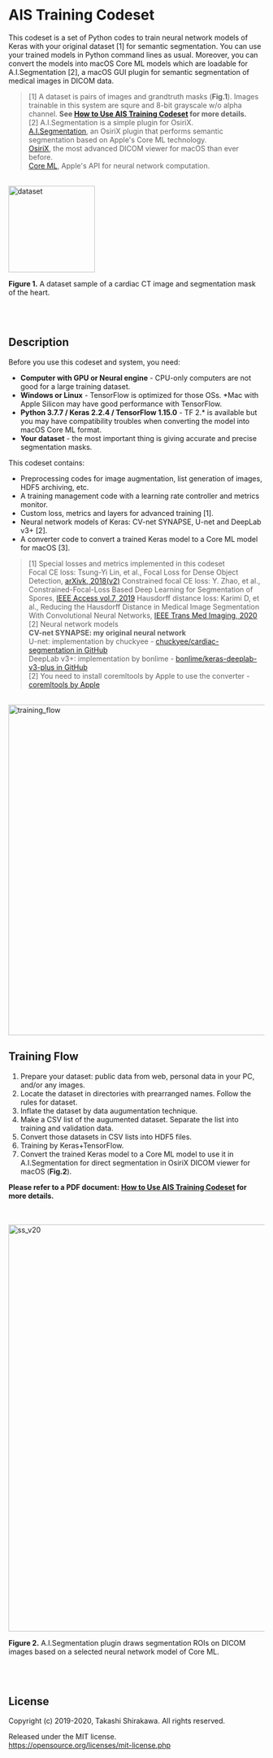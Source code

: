 # AIS Training Codeset
This codeset is a set of Python codes to train neural network models of Keras with your original dataset [1] for semantic segmentation. You can use your trained models in Python command lines as usual. Moreover, you can convert the models into macOS Core ML models which are loadable for A.I.Segmentation [2], a macOS GUI plugin for semantic segmentation of medical images in DICOM data.

> [1] A dataset is pairs of images and grandtruth masks (**Fig.1**). Images trainable in this system are squre and 8-bit grayscale w/o alpha channel. **See [How to Use AIS Training Codeset](https://github.com/tkshirakawa/AIS_Training_Codeset/blob/master/How%20to%20Use%20AIS%20Training%20Codeset.pdf) for more details.**  
> [2] A.I.Segmentation is a simple plugin for OsiriX.  
> [A.I.Segmentation](https://compositecreatures.jimdofree.com/a-i-segmentation/), an OsiriX plugin that performs semantic segmentation based on Apple's Core ML technology.  
> [OsiriX](https://www.osirix-viewer.com), the most advanced DICOM viewer for macOS than ever before.  
> [Core ML](https://developer.apple.com/machine-learning/core-ml/), Apple's API for neural network computation.  
<br>

<img width="170" alt="dataset" src="https://user-images.githubusercontent.com/52600509/92623102-ccd0b180-f300-11ea-83e8-456f8acb50a2.png">

**Figure 1.** A dataset sample of a cardiac CT image and segmentation mask of the heart.

<br>
<br>

## Description
Before you use this codeset and system, you need:
- **Computer with GPU or Neural engine** - CPU-only computers are not good for a large training dataset.
- **Windows or Linux** - TensorFlow is optimized for those OSs. *Mac with Apple Silicon may have good performance with TensorFlow.
- **Python 3.7.7 / Keras 2.2.4 / TensorFlow 1.15.0** - TF 2.* is available but you may have compatibility troubles when converting the model into macOS Core ML format.
- **Your dataset** - the most important thing is giving accurate and precise segmentation masks.

This codeset contains:
- Preprocessing codes for image augmentation, list generation of images, HDF5 archiving, etc.
- A training management code with a learning rate controller and metrics monitor.
- Custom loss, metrics and layers for advanced training [1].
- Neural network models of Keras: CV-net SYNAPSE, U-net and DeepLab v3+ [2].
- A converter code to convert a trained Keras model to a Core ML model for macOS [3].

> [1] Special losses and metrics implemented in this codeset  
> Focal CE loss: Tsung-Yi Lin, et al., Focal Loss for Dense Object Detection, [arXivk, 2018(v2)](https://arxiv.org/abs/1708.02002v2)
> Constrained focal CE loss: Y. Zhao, et al., Constrained-Focal-Loss Based Deep Learning for Segmentation of Spores, [IEEE Access vol.7, 2019](https://ieeexplore.ieee.org/document/8896836)
> Hausdorff distance loss: Karimi D, et al., Reducing the Hausdorff Distance in Medical Image Segmentation With Convolutional Neural Networks, [IEEE Trans Med Imaging, 2020](https://ieeexplore.ieee.org/document/8767031)
> [2] Neural network models  
> **CV-net SYNAPSE: my original neural network**  
> U-net: implementation by chuckyee - [chuckyee/cardiac-segmentation in GitHub](https://github.com/chuckyee/cardiac-segmentation)  
> DeepLab v3+: implementation by bonlime - [bonlime/keras-deeplab-v3-plus in GitHub](https://github.com/bonlime/keras-deeplab-v3-plus)  
> [2] You need to install coremltools by Apple to use the converter - [coremltools by Apple](https://github.com/apple/coremltools)  

<br>

<img width="650" alt="training_flow" src="https://user-images.githubusercontent.com/52600509/92629460-4bc9e800-f309-11ea-8250-17afd7ccd838.png">
<br>

## Training Flow
1. Prepare your dataset: public data from web, personal data in your PC, and/or any images.
1. Locate the dataset in directories with prearranged names. Follow the rules for dataset.
1. Inflate the dataset by data augumentation technique.
1. Make a CSV list of the augumented dataset. Separate the list into training and validation data.
1. Convert those datasets in CSV lists into HDF5 files.
1. Training by Keras+TensorFlow.
1. Convert the trained Keras model to a Core ML model to use it in A.I.Segmentation for direct segmentation in OsiriX DICOM viewer for macOS (**Fig.2**).

**Please refer to a PDF document: [How to Use AIS Training Codeset](https://github.com/tkshirakawa/AIS_Training_Codeset/blob/master/How%20to%20Use%20AIS%20Training%20Codeset.pdf) for more details.**
<br>
<br>
<br>

<img width="800" alt="ss_v20" src="https://user-images.githubusercontent.com/52600509/71913629-3705e500-31bb-11ea-9226-3885f33f82c3.png">

**Figure 2.** A.I.Segmentation plugin draws segmentation ROIs on DICOM images based on a selected neural network model of Core ML.

<br>
<br>

## License
Copyright (c) 2019-2020, Takashi Shirakawa. All rights reserved.

Released under the MIT license.  
https://opensource.org/licenses/mit-license.php

